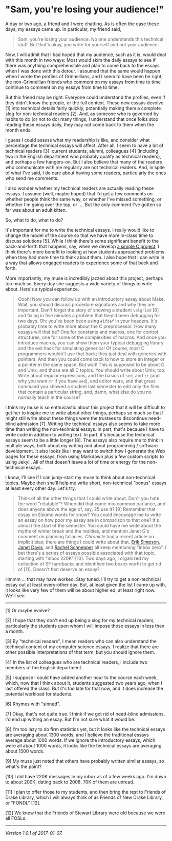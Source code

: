"Sam, you're losing your audience!"
===================================

A day or two ago, a friend and I were chatting.  As is often the case
these days, my essays came up.  In particular, my friend said,

> Sam, you're losing your audience.  No one understands this technical
stuff.  But that's okay, you write for yourself and not your audience.

Now, I will admit that I had hoped that my audience, such as it is, would
deal with this month in two ways: Most would skim the daily essays to see
if there was anything comprehensible and plan to come back to the essays
when I was done with this detour.  I assumed that the same would happen
when I wrote the profiles of Grinnellians, and I seem to have been be
right; the non-Grinnellian friends who comment on my essays from time
to time continue to comment on my essays from time to time.

But this friend may be right.  Everyone could understand the profiles,
even if they didn't know the people, or the full context.  These new
essays devolve [1] into technical details fairly quickly, potentially
making them a complete slog for non-technical readers [2].  And, as 
someone who is governed by habits to do (or not to do) many things, I
understand that once folks stop reading these essays daily, they may 
not come back to them when the month ends.  

I guess I could assess what my readership is like, and consider what
percentage the technical essays will affect.  After all, I seem to have
a lot of technical readers [3]: current students, alumni, colleagues [4]
(including two in the English department who probably qualify as technical
readers), and perhaps a few hangers-on.  But I also believe that many of
the readers who communicate with me regularly are not technical readers.
And, in spite of what I've said, I do care about having some readers,
particularly the ones who send me comments.

I also wonder whether my technical readers are actually reading these
essays.  I assume (well, maybe hoped) that I'd get a few comments on 
whether people think the same way, or whether I've missed something, or
whether I'm going over the top, or ....  But the only comment I've
gotten so far was about an adult kitten.

So, what to do, what to do?

It's important for me to write the technical essays.  I really would like
to change the model of the course so that we have more in-class time to
discuss solutions [5].  While I think there's some significant benefit
to the back-and-forth that happens, say, when we develop [a simple C
project](cnix-simple-c-project), I think there's more benefit to looking
at how students approached problems when they had more time to think 
about them.  I also hope that I can write in a way that allows engaged
readers to experience some of that back and forth.  

More importantly, my muse is incredibly jazzed about this project, perhaps
too much so.  Every day she suggests a wide variety of things to write
about.  Here's a typical experience.

> Oooh!  Now you can follow up with an introductory essay about Make.
Wait, you should discuss procedure signatures and why they are important.
Don't forget the story of showing a student `valgrind` [6] and fixing
in five minutes a problem that they'd been debugging for two days.  Oh:
you've been been using `#ifdef` in your headers.  It's probably time
to write more about the C preprocessor.  How many essays will that be?
One for constants and macros, one for control structures, one for some
of the complexities of macros.  And once you introduce macros, you can
show them your typical debugging library and the evil hack for simulating
generics!  Of course, most C programmers wouldn't use that hack; they
just deal with generics with pointers.  And then you could come back
to how to store an integer or a pointer in the same space.  But wait!
This is supposed to be about C and Unix, and those are all C topics.  You
should write about Unix, too.  Write about regular expressions, and the
basics of `sed`, and `tr` (and why you want `tr` if you have `sed`),
and editor wars, and that great command you showed a student last semester
to edit only the files that contain a particular string, and, damn, what
else do you no normally teach in the course?

I think my muse is so enthusiastic about this project that it will be
difficult to get her to inspire me to write about other things, perhaps
so much so that I might still write about these things were the trustees
to discontinue need-blind admission [7].  Writing the technical essays
also seems to take more time than writing the non-technical essays.  In
part, that's because I have to write code in addition to writing text.
In part, it's because the technical essays seem to be a little longer
[8].  The essays also require me to think in multiple ways, both about my
writing and about programming / software development.  It also looks like
I may want to switch how I generate the Web pages for these essays, from
using Markdown plus a few custom scripts to using Jekyll.  All of that
doesn't leave a lot of time or energy for the non-technical essays.

I know, I'll see if I can jump-start my muse to think about non-technical
topics.  Maybe then she'll help me write short, non-technical "bonus" essays
at least every other day.  Let's try.

> Think of all the other things that I could write about.  Don't you
hate the word "relatable"?  When did that come into common parlance,
and does anyone above the age of, say, 25 use it? [9]  Remember that
essay on Eskimo words for snow?  You could encourage me to write an
essay on how poor my essay are in comparison to that one?  It's almost
the start of the semester.  You could have me write about the myths
of winter break and the realities, and mention Janet G's comment on
planning fallacies.  _Chronicle_ had a recent article on implicit bias;
there are things I could write about that.  [Erik Simpson](erik-simpson),
[Janet Davis](janet-davis), and [Rachel Schnepper](rachel-schnepper) all
keep mentioning "inbox zero".  I bet there's a series of essays possible
associated with that topic, starting with "inbox 220K" [10].  Two days
ago, I organized my collection of SF hardbacks and identified two boxes
worth to get rid of [11].  Doesn't that deserve an essay?

Hmmm ... that may have worked.  Stay tuned.  I'll try to get a non-technical
essay out at least every-other day.  But, at least given the list I came
up with, it looks like very few of them will be about higher ed, at least
right now.  We'll see.

---

[1] Or maybe evolve?

[2] I hope that they don't end up being a slog for my technical readers,
particularly the students upon whom I will impose those essays in less
than a month.

[3] By "technical readers", I mean readers who can also understand the
technical content of my computer science essays.  I realize that there
are other possible interpretations of that term, but you should ignore them.

[4] In the list of colleagues who are technical readers, I include two 
members of the English department.

[5] I suppose I could have added another hour to the course each week,
which, now that I think about it, students suggested two years ago,
when I last offered the class.  But it's too late for that now, and it
does increase the potential workload for students.

[6] Rhymes with "sinned".

[7] Okay, that's not quite true.  I think if we got rid of need-blind
admissions, I'd end up writing an essay.  But I'm not sure what it would
be.

[8] I'm too lazy to do firm statistics yet, but it looks like the
technical essays are averaging about 1300 words, and I believe
the traditional essays average about 1000 words.  If we ignore the
introductory essays, which were all about 1000 words, it looks like the
technical essays are averaging about 1500 words.

[9] My muse just noted that others have probably written similar
essays, so what's the point?

[10] I did have 220K messages in my inbox as of a few weeks ago.  I'm
down to about 200K, dating back to 2008.  70K of them are unread.

[11] I plan to offer those to my students, and then bring the rest to
Friends of Drake Library, which I will always think of as Friends of
New Drake Library, or "FONDL" [12].

[12] We knew that the Friends of Stewart Library were old because we
were all FOSLs.

---

*Version 1.0.1 of 2017-01-07.*

